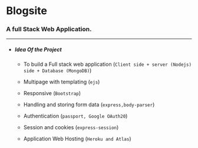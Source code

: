# Blogsite
### A full Stack Web Application.
---
+ ##### Idea Of the Project 

  * To build a Full stack web application (`Client side + server (Nodejs) side + Database (MongoDB)`)

  * Multipage with templating (`ejs`)

  * Responsive (`Bootstrap`)

  * Handling and storing form data (`express,body-parser`)

  * Authentication (`passport, Google OAuth20`)

  * Session and cookies (`express-session`)

  * Application Web Hosting (`Heroku and Atlas`)

